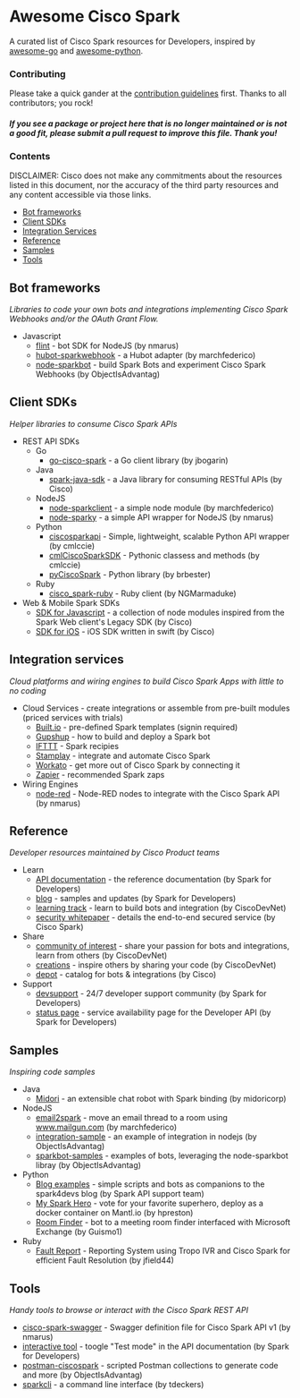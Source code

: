 # Awesome Cisco Spark

A curated list of Cisco Spark resources for Developers, inspired by [awesome-go](https://github.com/avelino/awesome-go) and [awesome-python](https://github.com/vinta/awesome-python).


### Contributing

Please take a quick gander at the [contribution guidelines](https://github.com/CiscoDevNet/awesome-ciscospark/blob/master/CONTRIBUTING.md) first. Thanks to all contributors; you rock!

#### *If you see a package or project here that is no longer maintained or is not a good fit, please submit a pull request to improve this file. Thank you!* 


### Contents

DISCLAIMER: Cisco does not make any commitments about the resources listed in this document, nor the accuracy of the third party resources and any content accessible via those links.


- [Bot frameworks](#bot-frameworks)
- [Client SDKs](#client-sdks)
- [Integration Services](#integration-services)
- [Reference](#reference)
- [Samples](#samples)
- [Tools](#tools)


## Bot frameworks

*Libraries to code your own bots and integrations implementing Cisco Spark Webhooks and/or the OAuth Grant Flow.*

* Javascript
     * [flint](https://github.com/nmarus/flint/commits/master) - bot SDK for NodeJS (by nmarus)
     * [hubot-sparkwebhook](https://github.com/marchfederico/hubot-sparkwebhook) - a Hubot adapter (by marchfederico)
     * [node-sparkbot](https://github.com/CiscoDevNet/node-sparkbot) - build Spark Bots and experiment Cisco Spark Webhooks (by ObjectIsAdvantag)


## Client SDKs

*Helper libraries to consume Cisco Spark APIs*

* REST API SDKs
    * Go
        * [go-cisco-spark](https://github.com/jbogarin/go-cisco-spark) - a Go client library (by jbogarin)
    * Java
        * [spark-java-sdk](https://github.com/ciscospark/spark-java-sdk) - a Java library for consuming RESTful APIs (by Cisco)
    * NodeJS
        * [node-sparkclient](https://github.com/marchfederico/node-sparkclient) - a simple node module (by marchfederico)
        * [node-sparky](https://github.com/nmarus/sparky) - a simple API wrapper for NodeJS (by nmarus)
    * Python
        * [ciscosparkapi](https://github.com/CiscoDevNet/ciscosparkapi) - Simple, lightweight, scalable Python API wrapper (by cmlccie)
        * [cmlCiscoSparkSDK](https://github.com/cmlccie/cmlCiscoSparkSDK) - Pythonic classess and methods (by cmlccie)
        * [pyCiscoSpark](https://github.com/brbester/pyCiscoSpark) - Python library (by brbester)        
    * Ruby
        * [cisco_spark-ruby](https://github.com/NGMarmaduke/cisco_spark-ruby) - Ruby client (by NGMarmaduke)
* Web & Mobile Spark SDKs
    * [SDK for Javascript](https://github.com/ciscospark/spark-js-sdk) - a collection of node modules inspired from the Spark Web client's Legacy SDK (by Cisco)
    * [SDK for iOS](https://github.com/ciscospark/spark-ios-sdk) - iOS SDK written in swift (by Cisco)


## Integration services

*Cloud platforms and wiring engines to build Cisco Spark Apps with little to no coding*

* <a name="cis">Cloud Services</a> - create integrations or assemble from pre-built modules (priced services with trials)
     * [Built.io](https://flow.built.io/#/library/cisco-spark/all) - pre-defined Spark templates (signin required)
     * [Gupshup](https://www.gupshup.io/developer/docs/bot-platform/guide/build-deploy-bot-on-cisco-spark) - how to build and deploy a Spark bot
     * [IFTTT](https://ifttt.com/cisco_spark/recipes) - Spark recipies
     * [Stamplay](https://stamplay.com/integrations/cisco%20spark) - integrate and automate Cisco Spark
     * [Workato](https://www.workato.com/integrations/cisco_spark) - get more out of Cisco Spark by connecting it
     * [Zapier](https://zapier.com/zapbook/cisco-spark/) - recommended Spark zaps
* Wiring Engines
     * [node-red](https://github.com/nmarus/node-red-contrib-spark) - Node-RED nodes to integrate with the Cisco Spark API (by nmarus)


## Reference

*Developer resources maintained by Cisco Product teams*

* Learn
    * [API documentation](https://developer.ciscospark.com/quick-reference.html) - the reference documentation (by Spark for Developers)
    * [blog](https://developer.ciscospark.com/blog-home.html) - samples and updates (by Spark for Developers)
    * [learning track](https://learninglabs.cisco.com/tracks/collab-cloud) - learn to build bots and integration (by CiscoDevNet)
    * [security whitepaper](http://www.cisco.com/c/dam/en/us/solutions/collateral/collaboration/cloud-collaboration/cisco-spark-security-white-paper.pdf) - details the end-to-end secured service (by Cisco Spark)
* Share
    * [community of interest](https://developer.cisco.com/site/spark/) - share your passion for bots and integrations, learn from others (by CiscoDevNet)
    * [creations](https://developer.cisco.com/site/devnetcreations/) - inspire others by sharing your code (by CiscoDevNet)
    * [depot](https://depot.ciscospark.com/) - catalog for bots & integrations (by Cisco)
* Support
    * [devsupport](https://developer.ciscospark.com/support.html) - 24/7 developer support community (by Spark for Developers)
    * [status page](https://status.ciscospark.com/) - service availability page for the Developer API (by Spark for Developers)
    

## Samples

*Inspiring code samples*

* Java
     * [Midori](https://github.com/midoricorp/jabbot/tree/master/bindings/jabbot-spark-binding) - an extensible chat robot with Spark binding (by midoricorp)
* NodeJS
     * [email2spark](https://github.com/marchfederico/email2spark/blob/master/email2spark.js) - move an email thread to a room using www.mailgun.com (by marchfederico)
     * [integration-sample](https://github.com/CiscoDevNet/spark-integration-sample) - an example of integration in nodejs (by ObjectIsAdvantag)
     * [sparkbot-samples](https://github.com/CiscoDevNet/node-sparkbot-samples) - examples of bots, leveraging the node-sparkbot libray (by ObjectIsAdvantag)
* Python
     * [Blog examples](https://github.com/ciscospark/Spark-API-Demos) - simple scripts and bots as companions to the spark4devs blog (by Spark API support team)
     * [My Spark Hero](https://github.com/hpreston/myhero_spark) - vote for your favorite superhero, deploy as a docker container on Mantl.io (by hpreston)
     * [Room Finder](https://github.com/Guismo1/roomfinder/tree/master/roomfinder_spark) - bot to a meeting room finder interfaced with Microsoft Exchange (by Guismo1)
* Ruby
     * [Fault Report](https://github.com/jfield44/TropoFaultReport) - Reporting System using Tropo IVR and Cisco Spark for efficient Fault Resolution (by jfield44)


## Tools

*Handy tools to browse or interact with the Cisco Spark REST API*

* [cisco-spark-swagger](https://github.com/nmarus/cisco-spark-swagger) - Swagger definition file for Cisco Spark API v1 (by nmarus)
* [interactive tool](https://developer.ciscospark.com/quick-reference.html) - toogle "Test mode" in the API documentation (by Spark for Developers) 
* [postman-ciscospark](https://github.com/CiscoDevNet/postman-ciscospark) - scripted Postman collections to generate code and more (by ObjectIsAdvantag)
* [sparkcli](https://github.com/tdeckers/sparkcli) - a command line interface (by tdeckers)




